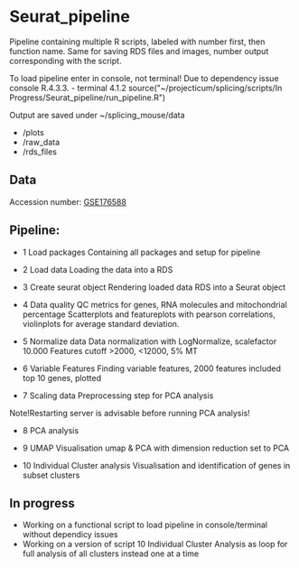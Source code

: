 # Seurat_pipeline

Pipeline containing multiple R scripts, labeled with number first, then function name. 
Same for saving RDS files and images, number output corresponding with the script.

To load pipeline enter in console, not terminal! Due to dependency issue console R.4.3.3. - terminal 4.1.2
source("~/projecticum/splicing/scripts/In Progress/Seurat_pipeline/run_pipeline.R")

Output are saved under ~/splicing_mouse/data
   - /plots
   - /raw_data
   - /rds_files

## Data
Accession number: [GSE176588](https://www.ncbi.nlm.nih.gov/geo/query/acc.cgi?acc=GSM5369519)

## Pipeline:

- 1 Load packages
Containing all packages and setup for pipeline

- 2 Load data
Loading the data into a RDS

- 3 Create seurat object
Rendering loaded data RDS into a Seurat object

- 4 Data quality
QC metrics for genes, RNA molecules and mitochondrial percentage
Scatterplots and featureplots with pearson correlations, violinplots for average standard deviation.


- 5 Normalize data
Data normalization with LogNormalize, scalefactor 10.000 
Features cutoff >2000, <12000, 5% MT

- 6 Variable Features
Finding variable features, 2000 features included
top 10 genes, plotted

- 7 Scaling data
Preprocessing step for PCA analysis

Note!Restarting server is advisable before running PCA analysis!

- 8 PCA analysis

- 9 UMAP
Visualisation umap & PCA with dimension reduction set to PCA

- 10 Individual Cluster analysis
Visualisation and identification of genes in subset clusters

## In progress
-  Working on a functional script to load pipeline in console/terminal without dependicy issues
-  Working on a version of script 10 Individual Cluster Analysis as loop for full analysis of all clusters instead one at a time

